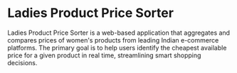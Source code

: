 # Ladies Product Price Sorter
Ladies Product Price Sorter is a web-based application that aggregates and compares prices of women's products from leading Indian e-commerce platforms. The primary goal is to help users identify the cheapest available price for a given product in real time, streamlining smart shopping decisions.
